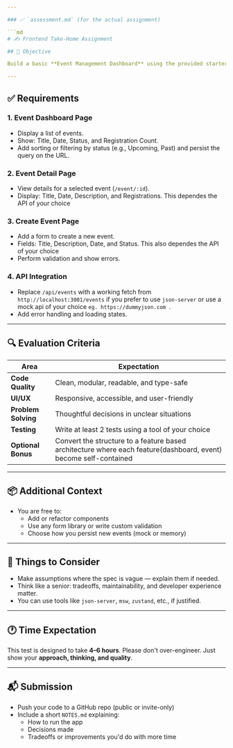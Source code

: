 ```yaml
---

### ✅ `assessment.md` (for the actual assignment)

```md
# ✍️ Frontend Take-Home Assignment

## 🎯 Objective

Build a basic **Event Management Dashboard** using the provided starter template. You are expected to make engineering decisions and complete missing functionality.

---
```


## ✅ Requirements

### 1. Event Dashboard Page

- Display a list of events.
- Show: Title, Date, Status, and Registration Count.
- Add sorting or filtering by status (e.g., Upcoming, Past) and persist the query on the URL.

### 2. Event Detail Page

- View details for a selected event (`/event/:id`).
- Display: Title, Date, Description, and Registrations. This dependes the API of your choice

### 3. Create Event Page

- Add a form to create a new event.
- Fields: Title, Description, Date, and Status. This also dependes the API of your choice
- Perform validation and show errors.

### 4. API Integration

- Replace `/api/events` with a working fetch from `http://localhost:3001/events` if you prefer to use `json-server` or use a mock api of your choice `eg. https://dummyjson.com `.
- Add error handling and loading states.

---

## 🔍 Evaluation Criteria

| Area                | Expectation                                                                                                      |
| ------------------- | ---------------------------------------------------------------------------------------------------------------- |
| **Code Quality**    | Clean, modular, readable, and type-safe                                                                          |
| **UI/UX**           | Responsive, accessible, and user-friendly                                                                        |
| **Problem Solving** | Thoughtful decisions in unclear situations                                                                       |
| **Testing**         | Write at least 2 tests using a tool of your choice                                                               |
| **Optional Bonus**  | Convert the structure to a feature based architecture where each feature(dashboard, event) become self-contained |

---

## 📦 Additional Context

- You are free to:
  - Add or refactor components
  - Use any form library or write custom validation
  - Choose how you persist new events (mock or memory)

---

## 🧠 Things to Consider

- Make assumptions where the spec is vague — explain them if needed.
- Think like a senior: tradeoffs, maintainability, and developer experience matter.
- You can use tools like `json-server`, `msw`, `zustand`, etc., if justified.

---

## 🕐 Time Expectation

This test is designed to take **4–6 hours**. Please don't over-engineer. Just show your **approach, thinking, and quality**.

---

## 📬 Submission

- Push your code to a GitHub repo (public or invite-only)
- Include a short `NOTES.md` explaining:
  - How to run the app
  - Decisions made
  - Tradeoffs or improvements you'd do with more time
